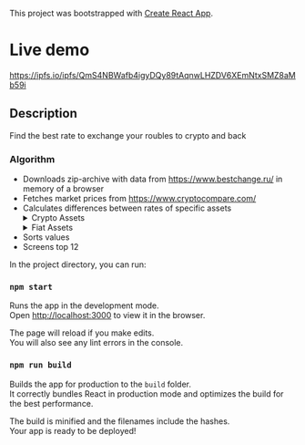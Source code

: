 This project was bootstrapped with [Create React App](https://github.com/facebook/create-react-app).

# Live demo

https://ipfs.io/ipfs/QmS4NBWafb4igyDQy89tAqnwLHZDV6XEmNtxSMZ8aMb59i

## Description

Find the best rate to exchange your roubles to crypto and back

### Algorithm

- Downloads zip-archive with data from https://www.bestchange.ru/ in memory of a browser
- Fetches market prices from  https://www.cryptocompare.com/
- Calculates differences between rates of specific assets
    <details><summary>Crypto Assets</summary>
        <ul>
            <li>BTC</li>
            <li>ETH</li>
            <li>BCH</li>
            <li>BSV</li>
            <li>BTG</li>
            <li>ETC</li>
            <li>LTC</li>
            <li>XRP</li>
            <li>XMR</li>
            <li>DASH</li>
            <li>ZEC</li>
            <li>USD</li>
            <li>PAX</li>
            <li>XEM</li>
            <li>REP</li>
            <li>NEO</li>
            <li>EOS</li>
            <li>IOTA</li>
            <li>LSK</li>
            <li>ADA</li>
            <li>XLM</li>
            <li>WAVES</li>
            <li>OMG</li>
            <li>BNB</li>
            <li>ICX</li>
            <li>BA</li>
        </ul>
    </details>
    <details><summary>Fiat Assets</summary>
        <ul>    
            <li>Sberbank Roubles</li>
            <li>Yandex Money Roubles</li>
            <li>QIWI Roubles</li>    
        </ul>    
    </details>
- Sorts values
- Screens top 12

In the project directory, you can run:

### `npm start`

Runs the app in the development mode.<br />
Open [http://localhost:3000](http://localhost:3000) to view it in the browser.

The page will reload if you make edits.<br />
You will also see any lint errors in the console.

### `npm run build`

Builds the app for production to the `build` folder.<br />
It correctly bundles React in production mode and optimizes the build for the best performance.

The build is minified and the filenames include the hashes.<br />
Your app is ready to be deployed!
